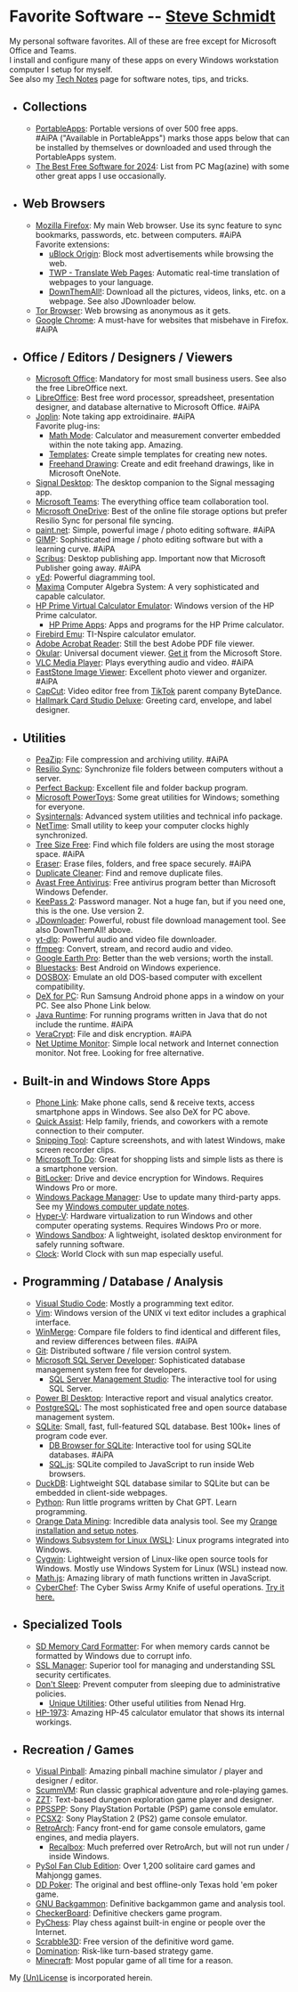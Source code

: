 
# Favorite Software -- [Steve Schmidt](https://steve.czmyt.com)

My personal software favorites.  All of these are free except for Microsoft Office and Teams.
<br />I install and configure many of these apps on every Windows workstation computer I setup for myself.
<br />See also my [Tech Notes](tech-notes/README.md) page for software notes, tips, and tricks.

- ## Collections
    - [PortableApps](https://portableapps.com/): Portable versions of over 500 free apps.
        <br />#AiPA ("Available in PortableApps") marks those apps below that can be installed by themselves or downloaded and used through the PortableApps system.
    - [The Best Free Software for 2024](https://www.pcmag.com/picks/best-free-software): List from PC Mag(azine) with some other great apps I use occasionally.
- ## Web Browsers
    - [Mozilla Firefox](https://www.mozilla.org/en-US/firefox/new/): My main Web browser.  Use its sync feature to sync bookmarks, passwords, etc. between computers. #AiPA
        <br />Favorite extensions:
        - [uBlock Origin](https://ublockorigin.com/): Block most advertisements while browsing the web.
        - [TWP - Translate Web Pages](https://addons.mozilla.org/en-US/firefox/addon/traduzir-paginas-web/): Automatic real-time translation of webpages to your language.
        - [DownThemAll!](https://www.downthemall.org/): Download all the pictures, videos, links, etc. on a webpage.  See also JDownloader below.
    - [Tor Browser](https://www.torproject.org/download/): Web browsing as anonymous as it gets.
    - [Google Chrome](https://www.google.com/chrome/index.html): A must-have for websites that misbehave in Firefox. #AiPA
- ## Office / Editors / Designers / Viewers
    - [Microsoft Office](https://www.microsoft.com/en-us/microsoft-365/): Mandatory for most small business users.  See also the free LibreOffice next.
    - [LibreOffice](https://www.libreoffice.org/): Best free word processor, spreadsheet, presentation designer, and database alternative to Microsoft Office. #AiPA
    - [Joplin](https://joplinapp.org/): Note taking app extroidinaire. #AiPA
        <br />Favorite plug-ins:
        - [Math Mode](https://github.com/CalebJohn/joplin-math-mode): Calculator and measurement converter embedded within the note taking app.  Amazing.
        - [Templates](https://github.com/joplin/plugin-templates): Create simple templates for creating new notes.
        - [Freehand Drawing](https://github.com/personalizedrefrigerator/joplin-plugin-freehand-drawing): Create and edit freehand drawings, like in Microsoft OneNote.
    - [Signal Desktop](https://signal.org/download/): The desktop companion to the Signal messaging app.
    - [Microsoft Teams](https://www.microsoft.com/en-us/microsoft-teams/log-in): The everything office team collaboration tool.
    - [Microsoft OneDrive](https://www.microsoft.com/en-us/microsoft-365/onedrive/online-cloud-storage): Best of the online file storage options but prefer Resilio Sync for personal file syncing.
    - [paint.net](https://getpaint.net/): Simple, powerful image / photo editing software. #AiPA
    - [GIMP](https://www.gimp.org/): Sophisticated image / photo editing software but with a learning curve. #AiPA
    - [Scribus](https://www.scribus.net/): Desktop publishing app.  Important now that Microsoft Publisher going away. #AiPA
    - [yEd](https://www.yworks.com/products/yed): Powerful diagramming tool. 
    - [Maxima](https://maxima.sourceforge.io/) Computer Algebra System: A very sophisticated and capable calculator.
    - [HP Prime Virtual Calculator Emulator](https://hpcalcs.com/download/): Windows version of the HP Prime calculator.
        - [HP Prime Apps](https://www.hpcalc.org/): Apps and programs for the HP Prime calculator.
    - [Firebird Emu](https://github.com/nspire-emus/firebird/blob/master/README.md): TI-Nspire calculator emulator.
    - [Adobe Acrobat Reader](https://get.adobe.com/reader/): Still the best Adobe PDF file viewer.
    - [Okular](https://apps.kde.org/okular/): Universal document viewer.  [Get it](https://apps.microsoft.com/detail/9n41msq1wnm8?hl=en-US&gl=US) from the Microsoft Store.
    - [VLC Media Player](https://www.videolan.org/vlc/): Plays everything audio and video. #AiPA
    - [FastStone Image Viewer](https://www.faststone.org/): Excellent photo viewer and organizer. #AiPA
    - [CapCut](https://www.capcut.com/): Video editor free from [TikTok](https://www.tiktok.com/) parent company ByteDance.
    - [Hallmark Card Studio Deluxe](https://www.hallmarksoftware.com/): Greeting card, envelope, and label designer.
- ## Utilities
    - [PeaZip](https://peazip.github.io/): File compression and archiving utility. #AiPA
    - [Resilio Sync](https://www.resilio.com/sync/): Synchronize file folders between computers without a server.
    - [Perfect Backup](https://www.perfect-backup.com/): Excellent file and folder backup program.
    - [Microsoft PowerToys](https://learn.microsoft.com/en-us/windows/powertoys/): Some great utilities for Windows; something for everyone.
    - [Sysinternals](https://learn.microsoft.com/en-us/sysinternals/): Advanced system utilities and technical info package.
    - [NetTime](https://timesynctool.com/): Small utility to keep your computer clocks highly synchronized.
    - [Tree Size Free](https://www.jam-software.com/treesize_free): Find which file folders are using the most storage space. #AiPA
    - [Eraser](https://sourceforge.net/projects/eraser/): Erase files, folders, and free space securely. #AiPA
    - [Duplicate Cleaner](https://www.digitalvolcano.co.uk/dcdownload_versions.html): Find and remove duplicate files.
    - [Avast Free Antivirus](https://www.avast.com/en-us/index#pc): Free antivirus program better than Microsoft Windows Defender.
    - [KeePass 2](https://www.recalbox.com/): Password manager.  Not a huge fan, but if you need one, this is the one.  Use version 2.
    - [JDownloader](https://jdownloader.org/): Powerful, robust file download management tool.  See also DownThemAll! above.
    - [yt-dlp](https://github.com/yt-dlp/yt-dlp): Powerful audio and video file downloader.
    - [ffmpeg](https://ffmpeg.org/): Convert, stream, and record audio and video.
    - [Google Earth Pro](https://www.google.com/earth/about/versions/): Better than the web versions; worth the install.
    - [Bluestacks](https://www.bluestacks.com/): Best Android on Windows experience.
    - [DOSBOX](https://www.dosbox.com/): Emulate an old DOS-based computer with excellent compatibility.
    - [DeX for PC](https://www.samsung.com/ph/support/mobile-devices/how-to-use-samsung-dex-for-pc/): Run Samsung Android phone apps in a window on your PC.  See also Phone Link below.
    - [Java Runtime](https://www.java.com/en/download/windows_manual.jsp): For running programs written in Java that do not include the runtime. #AiPA
    - [VeraCrypt](https://www.veracrypt.fr/): File and disk encryption. #AiPA
    - [Net Uptime Monitor](https://netuptimemonitor.com/): Simple local network and Internet connection monitor.  Not free.  Looking for free alternative.
- ## Built-in and Windows Store Apps
    - [Phone Link](https://www.microsoft.com/en-us/windows/sync-across-your-devices): Make phone calls, send & receive texts, access smartphone apps in Windows.  See also DeX for PC above.
    - [Quick Assist](https://apps.microsoft.com/detail/9p7bp5vnwkx5?hl=en-us&gl=US): Help family, friends, and coworkers with a remote connection to their computer.
    - [Snipping Tool](https://www.microsoft.com/en-us/windows/tips/snipping-tool): Capture screenshots, and with latest Windows, make screen recorder clips.
    - [Microsoft To Do](https://apps.microsoft.com/detail/9nblggh5r558?hl=en-us&gl=US): Great for shopping lists and simple lists as there is a smartphone version.
    - [BitLocker](https://support.microsoft.com/en-us/windows/bitlocker-overview-44c0c61c-989d-4a69-8822-b95cd49b1bbf): Drive and device encryption for Windows.  Requires Windows Pro or more.
    - [Windows Package Manager](https://learn.microsoft.com/en-us/shows/open-at-microsoft/intro-to-windows-package-manager): Use to update many third-party apps.  See my [Windows computer update notes](tech-notes/windows-computer-update.md).
    - [Hyper-V](https://learn.microsoft.com/en-us/windows-server/virtualization/hyper-v/hyper-v-overview?pivots=windows): Hardware virtualization to run Windows and other computer operating systems.  Requires Windows Pro or more.
    - [Windows Sandbox](https://learn.microsoft.com/en-us/windows/security/application-security/application-isolation/windows-sandbox/): A lightweight, isolated desktop environment for safely running software.
    - [Clock](https://apps.microsoft.com/detail/9wzdncrfj3pr?hl=en-us&gl=US): World Clock with sun map especially useful.
- ## Programming / Database / Analysis
    - [Visual Studio Code](https://code.visualstudio.com/): Mostly a programming text editor.
    - [Vim](https://www.vim.org/): Windows version of the UNIX vi text editor includes a graphical interface.
    - [WinMerge](https://winmerge.org/): Compare file folders to find identical and different files, and review differences between files. #AiPA
    - [Git](https://git-scm.com/): Distributed software / file version control system.
    - [Microsoft SQL Server Developer](https://www.microsoft.com/en-us/sql-server/sql-server-downloads): Sophisticated database management system free for developers.
        - [SQL Server Management Studio](https://learn.microsoft.com/en-us/sql/ssms/sql-server-management-studio-ssms?view=sql-server-ver16): The interactive tool for using SQL Server.
    - [Power BI Desktop](https://www.microsoft.com/en-us/power-platform/products/power-bi/desktop): Interactive report and visual analytics creator.
    - [PostgreSQL](https://www.postgresql.org/): The most sophisticated free and open source database management system.
    - [SQLite](https://sqlite.org/index.html): Small, fast, full-featured SQL database.  Best 100k+ lines of program code ever.
        - [DB Browser for SQLite](https://sqlitebrowser.org/): Interactive tool for using SQLite databases. #AiPA
        - [SQL.js](https://sql.js.org/#/): SQLite compiled to JavaScript to run inside Web browsers.
    - [DuckDB](https://duckdb.org/): Lightweight SQL database similar to SQLite but can be embedded in client-side webpages.
    - [Python](https://www.python.org/): Run little programs written by Chat GPT.  Learn programming.
    - [Orange Data Mining](https://orangedatamining.com/): Incredible data analysis tool.  See my [Orange installation and setup notes](tech-notes/orange-data-mining-install-windows.md).
    - [Windows Subsystem for Linux (WSL)](https://learn.microsoft.com/en-us/windows/wsl/install): Linux programs integrated into Windows.
    - [Cygwin](https://cygwin.com/): Lightweight version of Linux-like open source tools for Windows.  Mostly use Windows System for Linux (WSL) instead now.
    - [Math.js](https://mathjs.org/): Amazing library of math functions written in JavaScript.
    - [CyberChef](https://github.com/gchq/CyberChef): The Cyber Swiss Army Knife of useful operations.  [Try it here.](https://gchq.github.io/CyberChef/)
- ## Specialized Tools
    - [SD Memory Card Formatter](https://www.sdcard.org/downloads/formatter/): For when memory cards cannot be formatted by Windows due to corrupt info.
    - [SSL Manager](https://www.ssl.com/ssl-manager/): Superior tool for managing and understanding SSL security certificates.
    - [Don't Sleep](https://www.softwareok.com/?seite=Microsoft/DontSleep): Prevent computer from sleeping due to administrative policies.
        - [Unique Utilities](https://www.softwareok.com/): Other useful utilities from Nenad Hrg.
    - [HP-1973](https://sarahkmarr.com/retrohp1973.html): Amazing HP-45 calculator emulator that shows its internal workings.
- ## Recreation / Games
    - [Visual Pinball](https://www.vpforums.org/): Amazing pinball machine simulator / player and designer / editor.
    - [ScummVM](https://www.scummvm.org/): Run classic graphical adventure and role-playing games.
    - [ZZT](https://museumofzzt.com/): Text-based dungeon exploration game player and designer.
    - [PPSSPP](https://www.ppsspp.org/): Sony PlayStation Portable (PSP) game console emulator.
    - [PCSX2](https://pcsx2.net/): Sony PlayStation 2 (PS2) game console emulator.
    - [RetroArch](https://www.retroarch.com/): Fancy front-end for game console emulators, game engines, and media players.
        - [Recalbox](https://www.recalbox.com/): Much preferred over RetroArch, but will not run under / inside Windows.
    - [PySol Fan Club Edition](https://pysolfc.sourceforge.io/): Over 1,200 solitaire card games and Mahjongg games.
    - [DD Poker](https://www.ddpoker.com/): The original and best offline-only Texas hold 'em poker game.
    - [GNU Backgammon](https://www.gnu.org/software/gnubg/): Definitive backgammon game and analysis tool.
    - [CheckerBoard](https://www.fierz.ch/checkerboard.php): Definitive checkers game program.
    - [PyChess](https://pychess.github.io/): Play chess against built-in engine or people over the Internet.
    - [Scrabble3D](https://sourceforge.net/projects/scrabble/): Free version of the definitive word game.
    - [Domination](https://sourceforge.net/projects/domination/): Risk-like turn-based strategy game.
    - [Minecraft](https://www.minecraft.net/en-us): Most popular game of all time for a reason.

My [(Un)License](UNLICENSE.md) is incorporated herein.
